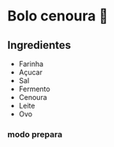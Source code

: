 # Bolo cenoura :book:

## Ingredientes



- Farinha
- Açucar
- Sal
- Fermento
- Cenoura
- Leite
- Ovo



### modo prepara





